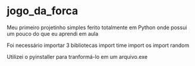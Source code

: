 # jogo_da_forca
Meu primeiro projetinho simples ferito totalmente em Python onde possui um pouco do que eu aprendi em aula

Foi necessário importar 3 bibliotecas
import time
import os
import random

Utilizei o pyinstaller para tranformá-lo em um arquivo.exe
